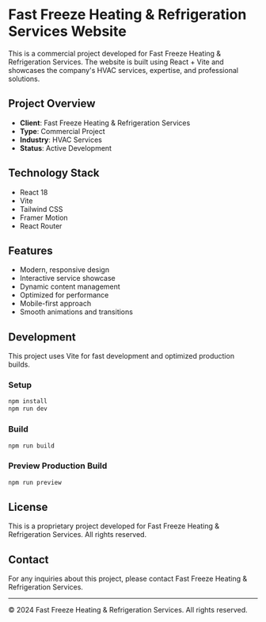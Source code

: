 # Fast Freeze Heating & Refrigeration Services Website

This is a commercial project developed for Fast Freeze Heating & Refrigeration Services. The website is built using React + Vite and showcases the company's HVAC services, expertise, and professional solutions.

## Project Overview

- **Client**: Fast Freeze Heating & Refrigeration Services
- **Type**: Commercial Project
- **Industry**: HVAC Services
- **Status**: Active Development

## Technology Stack

- React 18
- Vite
- Tailwind CSS
- Framer Motion
- React Router

## Features

- Modern, responsive design
- Interactive service showcase
- Dynamic content management
- Optimized for performance
- Mobile-first approach
- Smooth animations and transitions

## Development

This project uses Vite for fast development and optimized production builds.

### Setup
```bash
npm install
npm run dev
```

### Build
```bash
npm run build
```

### Preview Production Build
```bash
npm run preview
```

## License

This is a proprietary project developed for Fast Freeze Heating & Refrigeration Services. All rights reserved.

## Contact

For any inquiries about this project, please contact Fast Freeze Heating & Refrigeration Services.

---
© 2024 Fast Freeze Heating & Refrigeration Services. All rights reserved.
